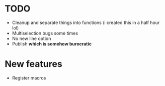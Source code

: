 # TODO
* Cleanup and separate things into functions (i created this in a half hour lol)
* Multiselection bugs some times
* No new line option
* Publish **which is somehow burocratic**

# New features
* Register macros
